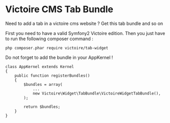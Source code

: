 Victoire CMS Tab Bundle
============

Need to add a tab in a victoire cms website ?
Get this tab bundle and so on

First you need to have a valid Symfony2 Victoire edition.
Then you just have to run the following composer command :

    php composer.phar require victoire/tab-widget

Do not forget to add the bundle in your AppKernel !

    class AppKernel extends Kernel
    {
        public function registerBundles()
        {
            $bundles = array(
                ...
                new Victoire\Widget\TabBundle\VictoireWidgetTabBundle(),
            );

            return $bundles;
        }
    }
